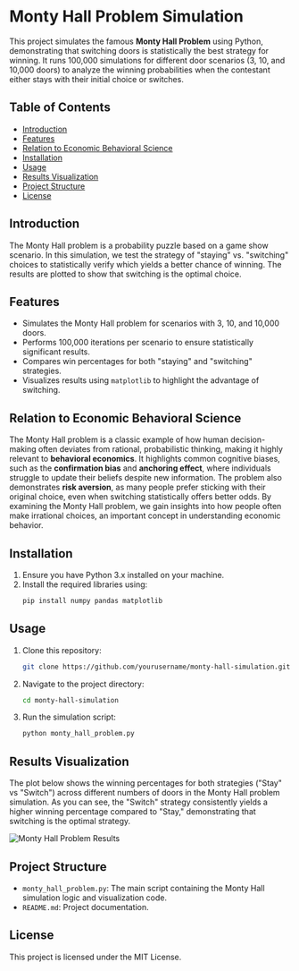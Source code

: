 # **Monty Hall Problem Simulation**

This project simulates the famous **Monty Hall Problem** using Python, demonstrating that switching doors is statistically the best strategy for winning. It runs 100,000 simulations for different door scenarios (3, 10, and 10,000 doors) to analyze the winning probabilities when the contestant either stays with their initial choice or switches.

## **Table of Contents**
- [Introduction](#introduction)
- [Features](#features)
- [Relation to Economic Behavioral Science](#relation-to-economic-behavioral-science)
- [Installation](#installation)
- [Usage](#usage)
- [Results Visualization](#results-visualization)
- [Project Structure](#project-structure)
- [License](#license)

## **Introduction**
The Monty Hall problem is a probability puzzle based on a game show scenario. In this simulation, we test the strategy of "staying" vs. "switching" choices to statistically verify which yields a better chance of winning. The results are plotted to show that switching is the optimal choice.

## **Features**
- Simulates the Monty Hall problem for scenarios with 3, 10, and 10,000 doors.
- Performs 100,000 iterations per scenario to ensure statistically significant results.
- Compares win percentages for both "staying" and "switching" strategies.
- Visualizes results using `matplotlib` to highlight the advantage of switching.

## **Relation to Economic Behavioral Science**
The Monty Hall problem is a classic example of how human decision-making often deviates from rational, probabilistic thinking, making it highly relevant to **behavioral economics**. It highlights common cognitive biases, such as the **confirmation bias** and **anchoring effect**, where individuals struggle to update their beliefs despite new information. The problem also demonstrates **risk aversion**, as many people prefer sticking with their original choice, even when switching statistically offers better odds. By examining the Monty Hall problem, we gain insights into how people often make irrational choices, an important concept in understanding economic behavior.

## **Installation**
1. Ensure you have Python 3.x installed on your machine.
2. Install the required libraries using:
   ```bash
   pip install numpy pandas matplotlib
   ```

## **Usage**
1. Clone this repository:
   ```bash
   git clone https://github.com/yourusername/monty-hall-simulation.git
   ```
2. Navigate to the project directory:
   ```bash
   cd monty-hall-simulation
   ```
3. Run the simulation script:
   ```bash
   python monty_hall_problem.py
   ```

## Results Visualization
The plot below shows the winning percentages for both strategies ("Stay" vs "Switch") across different numbers of doors in the Monty Hall problem simulation. As you can see, the "Switch" strategy consistently yields a higher winning percentage compared to "Stay," demonstrating that switching is the optimal strategy.

![Monty Hall Problem Results](https://github.com/user-attachments/assets/103c8d0e-f23d-4f4e-9bbc-314d94049b75)



## **Project Structure**
- `monty_hall_problem.py`: The main script containing the Monty Hall simulation logic and visualization code.
- `README.md`: Project documentation.

## **License**
This project is licensed under the MIT License.






